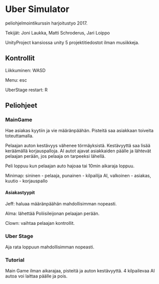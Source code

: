 # Uber Simulator
peliohjelmointikurssin harjoitustyo 2017.

Tekijät: Joni Laukka, Matti Schroderus, Jari Loippo

UnityProject kansiossa unity 5 projektitiedostot ilman musiikkeja.

## Kontrollit
Liikkuminen: WASD

Menu: esc

UberStage restart: R

## Peliohjeet
### MainGame
Hae asiakas kyytiin ja vie määränpäähän. Pisteitä saa asiakkaan toiveita toteuttamalla.

Pelaajan auton kestävyys vähenee törmäyksistä. Kestävyyttä saa lisää keräämällä korjauspalloja. AI autot ajavat asiakkaiden päälle ja lähtevät pelaajan perään, jos pelaaja on tarpeeksi lähellä.

Peli loppuu kun pelaajan auto hajoaa tai 10min aikaraja loppuu.

Minimap: sininen - pelaaja, punainen - kilpailija AI, valkoinen - asiakas, kuutio - korjauspallo
#### Asiakastyypit

Jeff: haluaa määränpäähän mahdollisimman nopeasti.

Alma: lähettää Poliisileijonan pelaajan perään.

Clown: vaihtaa pelaajan kontrollit.

### Uber Stage
Aja rata loppuun mahdollisimman nopeasti.

### Tutorial
Main Game ilman aikarajaa, pisteitä ja auton kestävyyttä. 4 kilpailevaa AI autoa voi laittaa päälle ja pois.
